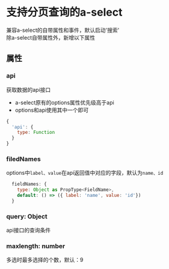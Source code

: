 # 支持分页查询的a-select  
兼容a-select的自带属性和事件，默认启动'搜索'   
除a-select自带属性外，新增以下属性

## 属性
### api
获取数据的api接口
+ a-select原有的options属性优先级高于api
+ options和api使用其中一个即可
```javascript
{
  'api': {
    type: Function
  }
}
```

### filedNames
options中`label、value`在api返回值中对应的字段，默认为`name、id`
```javascript
  fieldNames: {
    type: Object as PropType<FieldName>,
    default: () => ({ label: 'name', value: 'id'})
  }
```

### query: Object
api接口的查询条件

### maxlength: number
多选时最多选择的个数，默认：9

